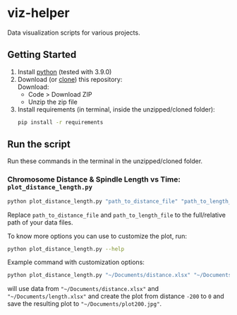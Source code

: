 # viz-helper
Data visualization scripts for various projects.

## Getting Started
1. Install [python](https://www.python.org/downloads/) (tested with 3.9.0)
2. Download (or [clone](https://docs.github.com/en/free-pro-team@latest/github/creating-cloning-and-archiving-repositories/cloning-a-repository)) this repository: <br/>
    Download: 
    - Code > Download ZIP
    - Unzip the zip file
3. Install requirements (in terminal, inside the unzipped/cloned folder):
    ```bash
    pip install -r requirements
    ```

## Run the script
Run these commands in the terminal in the unzipped/cloned folder.

### Chromosome Distance & Spindle Length vs Time: `plot_distance_length.py`
```bash
python plot_distance_length.py "path_to_distance_file" "path_to_length_file"
```
Replace `path_to_distance_file` and `path_to_length_file` to the full/relative path of your data files.

To know more options you can use to customize the plot, run:
```bash
python plot_distance_length.py --help
```
Example command with customization options:
```bash
python plot_distance_length.py "~/Documents/distance.xlsx" "~/Documents/length.xlsx" -outfile="~/Documents/plot200.jpg" -distance_min=-200 
```
will use data from `"~/Documents/distance.xlsx"` and `"~/Documents/length.xlsx"` and create the plot from distance `-200` to `0` and save the resulting plot to `"~/Documents/plot200.jpg"`.
